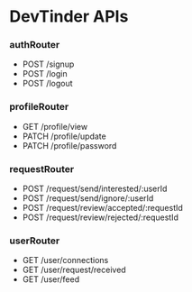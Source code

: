 # DevTinder APIs

### authRouter

- POST /signup
- POST /login
- POST /logout

### profileRouter

- GET /profile/view
- PATCH /profile/update
- PATCH /profile/password

### requestRouter

- POST /request/send/interested/:userId
- POST /request/send/ignore/:userId
- POST /request/review/accepted/:requestId
- POST /request/review/rejected/:requestId

### userRouter

- GET /user/connections
- GET /user/request/received
- GET /user/feed
